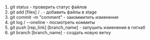 1. git status                        - проверить статус файлов
2. git add [files] / .               - добавить файлы в stage
3. git commit -m "comment"           - закоммитить изменения
4. git log / --oneline               - посмотреть коммиты     
6. git push [rep_link] [branch_name] - запушить изменения в гитхаб
7. git branch [branch_name]          - создать новую ветку